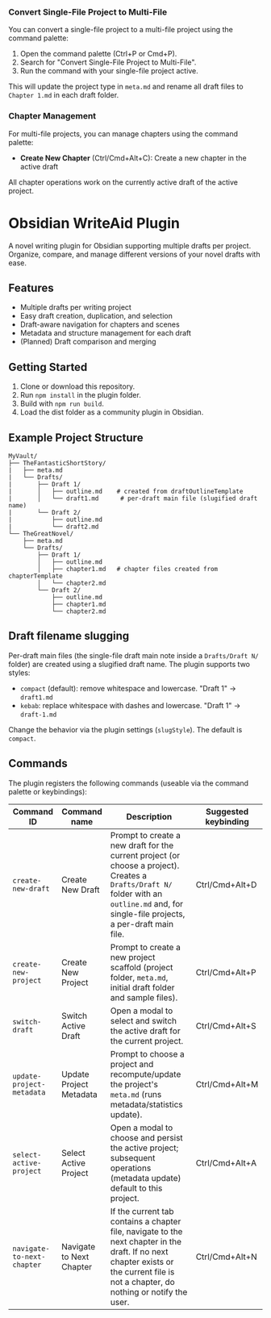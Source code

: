 ### Convert Single-File Project to Multi-File

You can convert a single-file project to a multi-file project using the command palette:

1. Open the command palette (Ctrl+P or Cmd+P).
2. Search for "Convert Single-File Project to Multi-File".
3. Run the command with your single-file project active.

This will update the project type in `meta.md` and rename all draft files to `Chapter 1.md` in each draft folder.

### Chapter Management

For multi-file projects, you can manage chapters using the command palette:

- **Create New Chapter** (Ctrl/Cmd+Alt+C): Create a new chapter in the active draft

All chapter operations work on the currently active draft of the active project.

# Obsidian WriteAid Plugin

A novel writing plugin for Obsidian supporting multiple drafts per project. Organize, compare, and manage different versions of your novel drafts with ease.

## Features

- Multiple drafts per writing project
- Easy draft creation, duplication, and selection
- Draft-aware navigation for chapters and scenes
- Metadata and structure management for each draft
- (Planned) Draft comparison and merging

## Getting Started

1. Clone or download this repository.
2. Run `npm install` in the plugin folder.
3. Build with `npm run build`.
4. Load the dist folder as a community plugin in Obsidian.

## Example Project Structure

```
MyVault/
├── TheFantasticShortStory/
|   ├── meta.md
|   └── Drafts/
|       ├── Draft 1/
|       │   ├── outline.md    # created from draftOutlineTemplate
|       │   └── draft1.md      # per-draft main file (slugified draft name)
|       └── Draft 2/
|           ├── outline.md
|           └── draft2.md
└── TheGreatNovel/
    ├── meta.md
    └── Drafts/
        ├── Draft 1/
        │   ├── outline.md
        │   ├── chapter1.md   # chapter files created from chapterTemplate
        │   └── chapter2.md
        └── Draft 2/
            ├── outline.md
            ├── chapter1.md
            └── chapter2.md
```

## Draft filename slugging

Per-draft main files (the single-file draft main note inside a `Drafts/Draft N/` folder) are created using a slugified draft name. The plugin supports two styles:

- `compact` (default): remove whitespace and lowercase. "Draft 1" -> `draft1.md`
- `kebab`: replace whitespace with dashes and lowercase. "Draft 1" -> `draft-1.md`

Change the behavior via the plugin settings (`slugStyle`). The default is `compact`.

## Commands

The plugin registers the following commands (useable via the command palette or keybindings):

| Command ID                 | Command name             | Description                                                                                                                                                                               | Suggested keybinding |
| -------------------------- | ------------------------ | ----------------------------------------------------------------------------------------------------------------------------------------------------------------------------------------- | -------------------- |
| `create-new-draft`         | Create New Draft         | Prompt to create a new draft for the current project (or choose a project). Creates a `Drafts/Draft N/` folder with an `outline.md` and, for single-file projects, a per-draft main file. | Ctrl/Cmd+Alt+D       |
| `create-new-project`       | Create New Project       | Prompt to create a new project scaffold (project folder, `meta.md`, initial draft folder and sample files).                                                                               | Ctrl/Cmd+Alt+P       |
| `switch-draft`             | Switch Active Draft      | Open a modal to select and switch the active draft for the current project.                                                                                                               | Ctrl/Cmd+Alt+S       |
| `update-project-metadata`  | Update Project Metadata  | Prompt to choose a project and recompute/update the project's `meta.md` (runs metadata/statistics update).                                                                                | Ctrl/Cmd+Alt+M       |
| `select-active-project`    | Select Active Project    | Open a modal to choose and persist the active project; subsequent operations (metadata update) default to this project.                                                                   | Ctrl/Cmd+Alt+A       |
| `navigate-to-next-chapter` | Navigate to Next Chapter | If the current tab contains a chapter file, navigate to the next chapter in the draft. If no next chapter exists or the current file is not a chapter, do nothing or notify the user.     | Ctrl/Cmd+Alt+N       |

